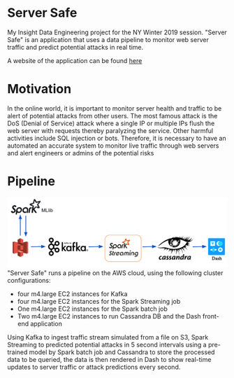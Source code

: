 # Server Safe
My Insight Data Engineering project for the NY Winter 2019 session. "Server Safe" is an application that uses a data pipeline to monitor web server traffic and predict potential attacks in real time.

A website of the application can be found [here](http://nysees.xyz)

# Motivation
In the online world, it is important to monitor server health and traffic to be alert of potential attacks from other users. The most famous attack is the DoS (Denial of Service) attack where a single IP or multiple IPs flush the web server with requests thereby paralyzing the service. Other harmful activities include SQL injection or bots. Therefore, it is necessary to have an automated an accurate system to monitor live traffic through web servers and alert engineers or admins of the potential risks

# Pipeline
![alt text](img/pipeline.png)
"Server Safe" runs a pipeline on the AWS cloud, using the following cluster configurations:

* four m4.large EC2 instances for Kafka
* four m4.large EC2 instances for the Spark Streaming job
* One m4.large EC2 instances for the Spark batch job
* Two m4.large EC2 instances to run Cassandra DB and the Dash front-end application

Using Kafka to ingest traffic stream simulated from a file on S3, Spark Streaming to predicted potential attacks in 5 second intervals using a pre-trained model by Spark batch job and Cassandra to store the processed data to be queried, the data is then rendered in Dash to show real-time updates to server traffic or attack predictions every second.


